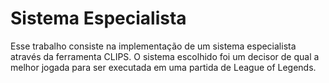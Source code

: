 # Sistema Especialista

Esse trabalho consiste na implementação de um sistema especialista através da ferramenta CLIPS. O sistema escolhido foi um decisor de qual a melhor jogada para ser executada em uma partida de League of Legends.